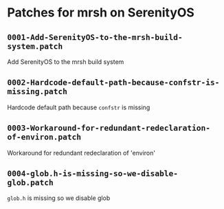 # Patches for mrsh on SerenityOS

## `0001-Add-SerenityOS-to-the-mrsh-build-system.patch`

Add SerenityOS to the mrsh build system


## `0002-Hardcode-default-path-because-confstr-is-missing.patch`

Hardcode default path because `confstr` is missing


## `0003-Workaround-for-redundant-redeclaration-of-environ.patch`

Workaround for redundant redeclaration of 'environ'


## `0004-glob.h-is-missing-so-we-disable-glob.patch`

`glob.h` is missing so we disable glob


